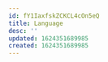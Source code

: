 ```yaml
---
id: fY1IaxfskZCKCL4cOn5eQ
title: Language
desc: ''
updated: 1624351689985
created: 1624351689985
---
```



